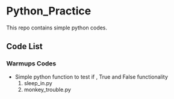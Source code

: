 # Python_Practice
This repo contains simple python codes.

## Code List

### Warmups Codes

 * Simple python function to test if , True and False functionality
    1. sleep_in.py
	2. monkey_trouble.py
